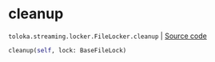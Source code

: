 # cleanup
`toloka.streaming.locker.FileLocker.cleanup` | [Source code](https://github.com/Toloka/toloka-kit/blob/v1.1.0.post1/src/streaming/locker.py#L107)

```python
cleanup(self, lock: BaseFileLock)
```

